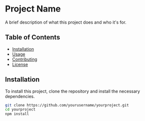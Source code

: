 # Project Name

A brief description of what this project does and who it's for.

## Table of Contents

- [Installation](#installation)
- [Usage](#usage)
- [Contributing](#contributing)
- [License](#license)

## Installation

To install this project, clone the repository and install the necessary dependencies.

```bash
git clone https://github.com/yourusername/yourproject.git
cd yourproject
npm install
